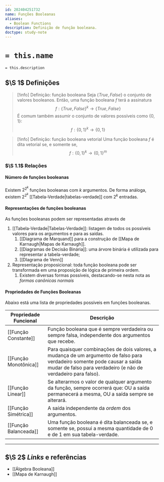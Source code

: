 ```yaml
---
id: 202404251732
name: Funções Booleanas
aliases:
  - Boolean Functions
description: Definição de função booleana.
doctype: study-note
---
```

# `= this.name`
`= this.description`

## $\S 1$ Definições
> [!info] Definição: função booleana
> Seja $\{True, False\}$ o conjunto de valores booleanos. Então, uma função booleana $f$ terá a assinatura
> $$f: \{True, False\}^k \to \{True, False\}$$
> É comum também assumir o conjunto de valores possíveis como $\{0,1\}$:
> $$f:\{0,1\}^k \to \{0,1\}$$

> [!info] Definição: função booleana vetorial
> Uma função booleana $f$ é dita vetorial se, e somente se, 
> $$f: \{0,1\}^k \to \{0,1\}^m$$ 

### $\S 1.1$ Relações
#### Número de funções booleanas
Existem $2^{2^{k}}$ funções booleanas com $k$ argumentos. De forma análoga, existem $2^{2^{k}}$ [[Tabela-Verdade|tabelas-verdade]] com $2^k$ entradas.

#### Representações de funções booleanas
As funções booleanas podem ser representadas através de
1. [[Tabela-Verdade|Tabelas-Verdade]]: listagem de todos os possíveis valores para os argumentos e para as saídas.
	1. [[Diagrama de Marquand]] para a construção de [[Mapa de Karnaugh|Mapas de Karnaugh]].
	2. [[Diagramas de Decisão Binária]]: uma árvore binária é utilizada para representar a tabela-verdade;
	3. [[DIagrama de Venn]]
2. Representação proposicional: toda função booleana pode ser transformada em uma proposição de lógica de primeira ordem.
	1. Existem diversas formas possíveis, destacando-se nesta nota as *formas canônicas normais*

#### Propriedades de Funções Booleanas
Abaixo está uma lista de propriedades possíveis em funções booleanas.


| Propriedade Funcional | Descrição                                                                                                                                                                                   |
| --------------------- | ------------------------------------------------------------------------------------------------------------------------------------------------------------------------------------------- |
| [[Função Constante]]  | Função booleana que é sempre verdadeira ou sempre falsa, independente dos argumentos que recebe.                                                                                            |
| [[Função Monotônica]] | Para quaisquer combinações de dois valores, a mudança de um argumento de falso para verdadeiro somente pode causar a saída mudar de falso para verdadeiro (e não de verdadeiro para falso). |
| [[Função Linear]]     | Se alterarmos o valor de qualquer argumento da função, sempre ocorrerá que: OU a saída permanecerá a mesma, OU a saída sempre se alterará.                                                  |
| [[Função Simétrica]]  | A saída independente da *ordem* dos argumentos.                                                                                                                                             |
| [[Função Balanceada]] | Uma função booleana é dita balanceada se, e somente se, possui a mesma quantidade de $0$ e de $1$ em sua tabela-verdade.                                                                    |

---

## $\S 2$ *Links* e referências
- [[Álgebra Booleana]]
- [[Mapa de Karnaugh]]
